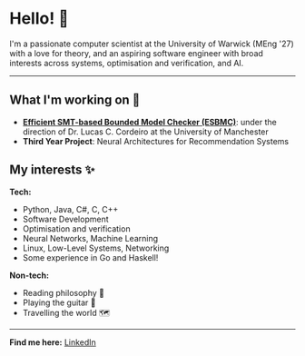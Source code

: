 # Hello! 👋

<!--
**sulaychaudhry/sulaychaudhry** is a ✨ _special_ ✨ repository because its `README.md` (this file) appears on your GitHub profile.

Here are some ideas to get you started:

- 🔭 I’m currently working on ...
- 🌱 I’m currently learning ...
- 👯 I’m looking to collaborate on ...
- 🤔 I’m looking for help with ...
- 💬 Ask me about ...
- 📫 How to reach me: ...
- 😄 Pronouns: ...
- ⚡ Fun fact: ...
-->

I'm a passionate computer scientist at the University of Warwick (MEng '27) with a love for theory, and an aspiring software engineer with broad interests across systems, optimisation and verification, and AI.

---
## What I'm working on 💼
- **[Efficient SMT-based Bounded Model Checker (ESBMC)](https://ssvlab.github.io/esbmc)**: under the direction of Dr. Lucas C. Cordeiro at the University of Manchester
- **Third Year Project**: Neural Architectures for Recommendation Systems

## My interests ✨
**Tech:**
- Python, Java, C#, C, C++
- Software Development
- Optimisation and verification
- Neural Networks, Machine Learning
- Linux, Low-Level Systems, Networking
- Some experience in Go and Haskell!

**Non-tech:**
- Reading philosophy 📖
- Playing the guitar 🎸
- Travelling the world 🗺️

---
**Find me here:** [LinkedIn](https://www.linkedin.com/in/sulaychaudhry/)

